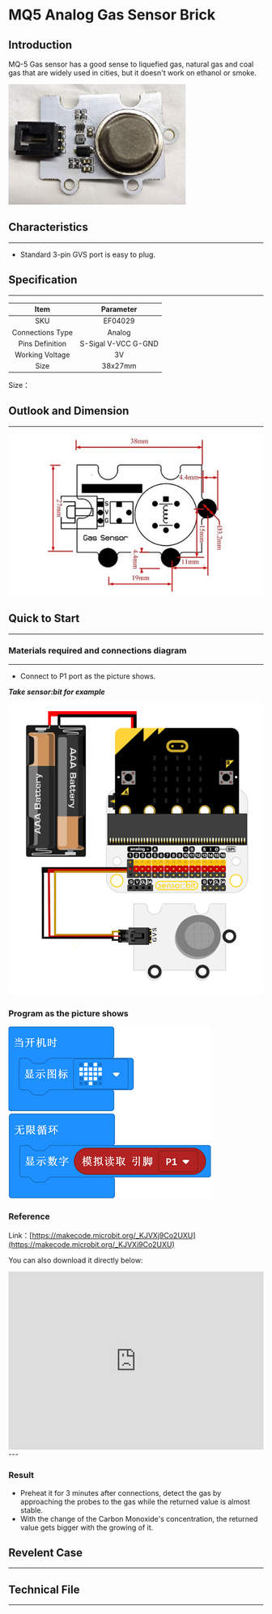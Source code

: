 # MQ5 Analog Gas Sensor Brick

## Introduction
MQ-5 Gas sensor has a good sense to liquefied gas, natural gas and coal gas that are widely used in cities, but it doesn't work on ethanol or smoke. 





![](./images/04029_01.png)




## Characteristics
---
- Standard 3-pin GVS port is easy to plug. 
## Specification
---

Item | Parameter 
:-: | :-: 
SKU|EF04029
Connections Type|Analog
Pins Definition|S-Sigal V-VCC G-GND
Working Voltage|3V
Size|38x27mm


Size：

## Outlook and Dimension
---



![](./images/04029_02.png)





## Quick to Start
---

### Materials required and connections diagram 
---

- Connect to P1 port as the picture shows. 

***Take sensor:bit for example***



![](./images/04029_03.png)




### Program as the picture shows 



![](./images/04029_04.png)




### Reference
Link：[https://makecode.microbit.org/_KJVXj9Co2UXU](https://makecode.microbit.org/_KJVXj9Co2UXU)

You can also download it directly below:

<div style="position:relative;height:0;padding-bottom:70%;overflow:hidden;"><iframe style="position:absolute;top:0;left:0;width:100%;height:100%;" src="https://makecode.microbit.org/#pub:_KJVXj9Co2UXU" frameborder="0" sandbox="allow-popups allow-forms allow-scripts allow-same-origin"></iframe></div>  
---

### Result
- Preheat it for 3 minutes after connections, detect the gas by approaching the probes to the gas while the returned value is almost stable. 
- With the change of the Carbon Monoxide's concentration, the returned value gets bigger with the growing of it.
## Revelent Case
---

## Technical File
---
